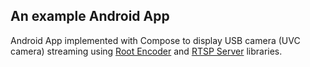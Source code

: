 ## An example Android App
Android App implemented with Compose to display USB camera (UVC camera) streaming using
[Root Encoder](https://github.com/pedroSG94/RootEncoder) and [RTSP Server](https://github.com/pedroSG94/RTSP-Server)
libraries.

